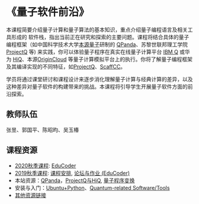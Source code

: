 # 《量子软件前沿》

本课程简要介绍量子计算和量子算法的基本知识，重点介绍量子编程语言及相关工具形成的
软件栈，指出当前正在研究和探索的主要问题。课程将结合具体的量子编程框架（如中国科学技术大学[本源量子](http://originqc.com.cn/)研制的 [QPanda](https://github.com/OriginQ/QPanda-2)、苏黎世联邦理工学院[ProjectQ](http://projectq.ch/) 等) 来实践，你可以体验量子程序在真实在线量子计算平台 [IBM Q](https://quantum-computing.ibm.com) 或华为 [HiQ](https://hiq.huaweicloud.com/)、本源[OriginCloud](https://qcode.qubitonline.cn/QCode/index.html) 等量子计算模拟平台上的执行。你将了解量子编程框架及其编译实现的不同特征，如[ProjectQ](http://projectq.ch/)、[ScaffCC](https://github.com/epiqc/ScaffCC)。

学员将通过课堂研讨和课程设计来逐步消化理解量子计算与经典计算的差异，以及这种差异对量子软件的构建带来的挑战。本课程将引导学生开展量子软件方面的前沿探索。

## 教师队伍
张昱、郭国平、陈昭昀、吴玉椿

## 课程资源
- [2020秋季课程](2020fall/): [EduCoder](https://www.educoder.net/classrooms/9109/)
- [2019秋季课程](2019fall/): [课程安排](2019fall/schedule.md), [论坛与作业 (EduCoder)](https://www.educoder.net/classrooms/3030/)
- 本站资源：[QPanda](CourseMaterial/QPanda介绍/QPanda介绍文档.md)，[ProjectQ与HiQ](CourseMaterial/ProjectQ.md), 
  [量子程序变换](CourseMaterial/Transform介绍/Transform介绍.md)
- 安装与入门：[Ubuntu+Python](https://github.com/S4Plus/ABC/blob/master/OS/ubuntu.md)、[Quantum-related Software/Tools](https://github.com/S4Plus/ABC/tree/master/quantum)
- [其他资源链接](http://s4plus.ustc.edu.cn/quantum/list.htm)
